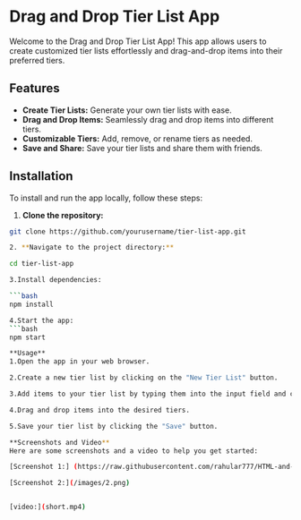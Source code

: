 # Drag and Drop Tier List App

Welcome to the Drag and Drop Tier List App! This app allows users to create customized tier lists effortlessly and drag-and-drop items into their preferred tiers.

## Features

- **Create Tier Lists:** Generate your own tier lists with ease.
- **Drag and Drop Items:** Seamlessly drag and drop items into different tiers.
- **Customizable Tiers:** Add, remove, or rename tiers as needed.
- **Save and Share:** Save your tier lists and share them with friends.



## Installation

To install and run the app locally, follow these steps:

1. **Clone the repository:**

```bash
git clone https://github.com/yourusername/tier-list-app.git

2. **Navigate to the project directory:**

cd tier-list-app

3.Install dependencies:

```bash
npm install

4.Start the app:
```bash
npm start

**Usage**
1.Open the app in your web browser.

2.Create a new tier list by clicking on the "New Tier List" button.

3.Add items to your tier list by typing them into the input field and clicking "Add."

4.Drag and drop items into the desired tiers.

5.Save your tier list by clicking the "Save" button.

**Screenshots and Video**
Here are some screenshots and a video to help you get started:

[Screenshot 1:] (https://raw.githubusercontent.com/rahular777/HTML-and-CSS-mini-projects-/f02a6b8a818be92fb0b55209fe630b914b3b50a5/images/1.png)

[Screenshot 2:](/images/2.png)


[video:](short.mp4)
 
